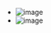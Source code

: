 - ![image](https://github.com/user-attachments/assets/cb95e010-2de8-4130-bed0-cd4ab270f537)
- ![image](https://github.com/user-attachments/assets/b7f8d44d-f460-45f1-ade2-2a2349c1bff3)


